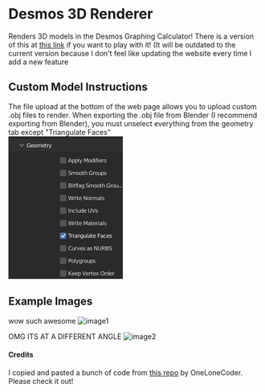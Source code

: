 # Desmos 3D Renderer
 Renders 3D models in the Desmos Graphing Calculator!
 There is a version of this at [this link](https://stupidjuice.github.io/apps/Desmos3DRenderer/) if you want to play with it! (It will be outdated to the current version because I don't feel like updating the website every time I add a new feature

## Custom Model Instructions

The file upload at the bottom of the web page allows you to upload custom .obj files to render.
When exporting the .obj file from Blender (I recommend exporting from Blender), you must unselect everything from the geometry tab except "Triangulate Faces"
\
![export](images/export.png)

## Example Images

wow such awesome
![image1](https://stupidjuice.github.io/images/desmos3d/ex1.png)

OMG ITS AT A DIFFERENT ANGLE
![image2](https://stupidjuice.github.io/images/desmos3d/ex2.png)
#### Credits
I copied and pasted a bunch of code from [this repo](https://github.com/OneLoneCoder/Javidx9/tree/master/ConsoleGameEngine/BiggerProjects/Engine3D) by OneLoneCoder. Please check it out!
